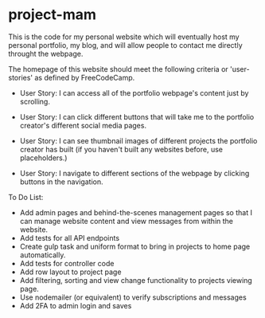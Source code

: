 
# project-mam

This is the code for my personal website which will eventually host my personal portfolio, my blog, and will allow people to contact me directly throught the webpage.

The homepage of this website should meet the following criteria or 'user-stories' as defined by FreeCodeCamp.

- User Story: I can access all of the portfolio webpage's content just by scrolling.

- User Story: I can click different buttons that will take me to the portfolio creator's different social media pages.

- User Story: I can see thumbnail images of different projects the portfolio creator has built (if you haven't built any websites before, use placeholders.)

- User Story: I navigate to different sections of the webpage by clicking buttons in the navigation.


To Do List:
- Add admin pages and behind-the-scenes management pages so that I can manage website content and view messages from within the website.
- Add tests for all API endpoints
- Create gulp task and uniform format to bring in projects to home page automatically.
- Add tests for controller code
- Add row layout to project page
- Add filtering, sorting and view change functionality to projects viewing page.
- Use nodemailer (or equivalent) to verify subscriptions and messages
- Add 2FA to admin login and saves

